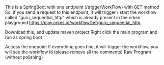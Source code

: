 This is a SpringBoot with one endpoint (/triggerWorkFlow) with GET method
So, if you send a request to this endpoint, it will trigger / start the workflow called "guru_sequential_http" which is already present in the orkes playground
https://play.orkes.io/workflowDef/guru_sequential_http

Download this, and update maven project
Right click the main program and run as spring boot

Access the endpoint
If everything goes fine, it will trigger the workflow, you will see the workflow id
(please remove all the comments)
Raw Program (without polishing)
